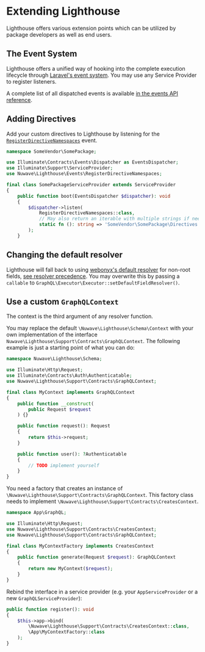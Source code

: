 # Extending Lighthouse

Lighthouse offers various extension points which can be utilized by package developers
as well as end users.

## The Event System

Lighthouse offers a unified way of hooking into the complete execution lifecycle
through [Laravel's event system](https://laravel.com/docs/events).
You may use any Service Provider to register listeners.

A complete list of all dispatched events is available [in the events API reference](../api-reference/events.md).

## Adding Directives

Add your custom directives to Lighthouse by listening for the [`RegisterDirectiveNamespaces`](../api-reference/events.md#registerdirectivenamespaces) event.

```php
namespace SomeVendor\SomePackage;

use Illuminate\Contracts\Events\Dispatcher as EventsDispatcher;
use Illuminate\Support\ServiceProvider;
use Nuwave\Lighthouse\Events\RegisterDirectiveNamespaces;

final class SomePackageServiceProvider extends ServiceProvider
{
    public function boot(EventsDispatcher $dispatcher): void
    {
        $dispatcher->listen(
            RegisterDirectiveNamespaces::class,
            // May also return an iterable with multiple strings if needed
            static fn (): string => 'SomeVendor\SomePackage\Directives',
        );
    }
```

## Changing the default resolver

Lighthouse will fall back to using [webonyx's default resolver](https://webonyx.github.io/graphql-php/data-fetching/#default-field-resolver)
for non-root fields, [see resolver precedence](../the-basics/fields.md#resolver-precedence).
You may overwrite this by passing a `callable` to `GraphQL\Executor\Executor::setDefaultFieldResolver()`.

## Use a custom `GraphQLContext`

The context is the third argument of any resolver function.

You may replace the default `\Nuwave\Lighthouse\Schema\Context` with your own
implementation of the interface `Nuwave\Lighthouse\Support\Contracts\GraphQLContext`.
The following example is just a starting point of what you can do:

```php
namespace Nuwave\Lighthouse\Schema;

use Illuminate\Http\Request;
use Illuminate\Contracts\Auth\Authenticatable;
use Nuwave\Lighthouse\Support\Contracts\GraphQLContext;

final class MyContext implements GraphQLContext
{
    public function __construct(
        public Request $request
    ) {}

    public function request(): Request
    {
        return $this->request;
    }

    public function user(): ?Authenticatable
    {
        // TODO implement yourself
    }
}
```

You need a factory that creates an instance of `\Nuwave\Lighthouse\Support\Contracts\GraphQLContext`.
This factory class needs to implement `\Nuwave\Lighthouse\Support\Contracts\CreatesContext`.

```php
namespace App\GraphQL;

use Illuminate\Http\Request;
use Nuwave\Lighthouse\Support\Contracts\CreatesContext;
use Nuwave\Lighthouse\Support\Contracts\GraphQLContext;

final class MyContextFactory implements CreatesContext
{
    public function generate(Request $request): GraphQLContext
    {
        return new MyContext($request);
    }
}
```

Rebind the interface in a service provider (e.g. your `AppServiceProvider` or a new `GraphQLServiceProvider`):

```php
public function register(): void
{
    $this->app->bind(
        \Nuwave\Lighthouse\Support\Contracts\CreatesContext::class,
        \App\MyContextFactory::class
    );
}
```

